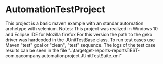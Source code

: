 # AutomationTestProject
This project is a basic maven example with an standar automation archetype with selenium.
Notes:
This project was realized in Windows 10 and Eclipse IDE for Mozilla firefox
For this version the path to the geko driver was hardcoded in the JUnitTestBase class.
To run test cases use Maven "test" goal or "clean", "test" sequence.
The logs of the test case results can be seen in the file "..\targetget-reports-reportsTEST-com.qacompany.automationproject.JUnitTestSuite.xml"


